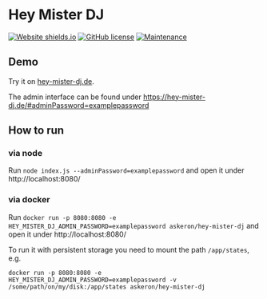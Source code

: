 # Hey Mister DJ

[![Website shields.io](https://img.shields.io/website-up-down-green-red/http/hey-mister-dj.de.svg)](https://hey-mister-dj.de/) [![GitHub license](https://img.shields.io/github/license/askeron/camiacmo.svg)](https://github.com/askeron/camiacmo/blob/master/LICENSE) [![Maintenance](https://img.shields.io/badge/Maintained%3F-yes-green.svg)](https://GitHub.com/askeron/camiacmo/graphs/commit-activity)

## Demo

Try it on [hey-mister-dj.de](https://hey-mister-dj.de/).

The admin interface can be found under https://hey-mister-dj.de/#adminPassword=examplepassword

## How to run

### via node

Run `node index.js --adminPassword=examplepassword` and open it under http://localhost:8080/

### via docker

Run `docker run -p 8080:8080 -e HEY_MISTER_DJ_ADMIN_PASSWORD=examplepassword askeron/hey-mister-dj` and open it under http://localhost:8080/

To run it with persistent storage you need to mount the path `/app/states`, e.g.

`docker run -p 8080:8080 -e HEY_MISTER_DJ_ADMIN_PASSWORD=examplepassword -v /some/path/on/my/disk:/app/states askeron/hey-mister-dj`

